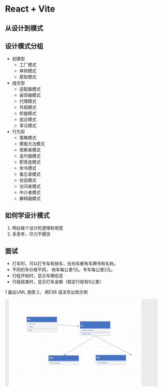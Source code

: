 # React + Vite

## 从设计到模式
## 设计模式分组 
  - 创建型 
    - 工厂模式
    - 单例模式
    - 原型模式
  - 组合型
    - 适配器模式
    - 装饰器模式
    - 代理模式
    - 外观模式
    - 桥接模式
    - 组合模式
    - 享元模式
  - 行为型
    - 策略模式
    - 模板方法模式
    - 观察者模式
    - 迭代器模式
    - 职责连模式
    - 命令模式
    - 备忘录模式
    - 状态模式
    - 访问者模式
    - 中介者模式
    - 解释器模式
## 如何学设计模式
1. 明白每个设计的道理和用意
2. 多思考，尽力不模仿
   

## 面试
- 打车时，可以打专车和快车，任何车都有车牌号和名称。
- 不同的车价格不同， 快车每公里1元，专车每公里2元。
- 行程开始时，显示车辆信息
- 行程结束时，显示打车金额（假定行程有5公里）

1 画出UML 类图
2， 用ES6 语法写出改示例

![Alt text](image.png)
